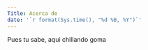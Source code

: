 ```yaml
---
Title: Acerca de
date: '`r format(Sys.time(), "%d %B, %Y")`'
---
```


Pues tu sabe, aqui chillando goma